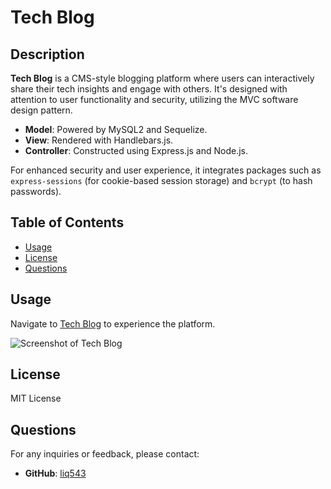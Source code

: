 # Tech Blog

## Description

**Tech Blog** is a CMS-style blogging platform where users can interactively share their tech insights and engage with others. It's designed with attention to user functionality and security, utilizing the MVC software design pattern.

- **Model**: Powered by MySQL2 and Sequelize.
- **View**: Rendered with Handlebars.js.
- **Controller**: Constructed using Express.js and Node.js.

For enhanced security and user experience, it integrates packages such as `express-sessions` (for cookie-based session storage) and `bcrypt` (to hash passwords).

## Table of Contents

- [Usage](#usage)
- [License](#license)
- [Questions](#questions)

## Usage

Navigate to [Tech Blog](https://tech-blog-9124-7c3075b1b8f4.herokuapp.com/) to experience the platform.

![Screenshot of Tech Blog](https://i.imgur.com/YAVOqe4.png)

## License

MIT License

## Questions

For any inquiries or feedback, please contact:
- **GitHub**: [liq543](https://github.com/liq543/)
